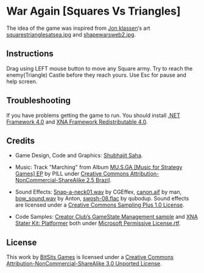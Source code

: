 War Again [Squares Vs Triangles]
===
The idea of the game was inspired from [Jon klassen](http://www.burstofbeaden.com/)‘s art [squarestrianglesatsea.jpg](http://www.burstofbeaden.com/squarestrianglesatsea.jpg) and [shapewarsweb2.jpg](http://www.burstofbeaden.com/shapewarsweb2.jpg).


Instructions
---
Drag using LEFT mouse button to move any Square army. Try to reach the enemy(Triangle) Castle before they reach yours. Use Esc for pause and help screen.


Troubleshooting
---
If you have problems getting the game to run. You should install [.NET Framework 4.0] and [XNA Framework Redistributable 4.0].


Credits
---
- Game Design, Code and Graphics: [Shubhajit Saha].

- Music: Track "Marching" from Album [MU.S.GA [Music for Strategy Games] EP](http://www.jamendo.com/en/album/12751) by PILL under [Creative Commons Attribution-NonCommercial-ShareAlike 2.5 Brazil].

- Sound Effects: [Snap-a-neck01.wav](http://www.freesound.org/samplesViewSingle.php?id=97783) by CGEffex, [canon.aif](http://www.freesound.org/samplesViewSingle.php?id=14615) by man, [bow_sound.wav](http://www.freesound.org/samplesViewSingle.php?id=54) by Anton, [swosh-08.flac](http://www.freesound.org/samplesViewSingle.php?id=59995) by qubodup. Sound effects are licensed under a [Creative Commons Sampling Plus 1.0 License].

- Code Samples: [Creator Club’s GameState Management sample] and [XNA Stater Kit: Platformer] both under [Microsoft Permissive License.rtf].


License
---
This work by [BitSits Games] is licensed under a [Creative Commons Attribution-NonCommercial-ShareAlike 3.0 Unported License].


[.NET Framework 4.0]:http://www.microsoft.com/en-in/download/details.aspx?id=17718
[XNA Framework Redistributable 4.0]:http://www.microsoft.com/en-in/download/details.aspx?id=20914

[.NET Framework 3.5 SP1]:http://www.microsoft.com/downloads/details.aspx?FamilyID=ab99342f-5d1a-413d-8319-81da479ab0d7
[XNA Framework Redistributable 3.1]:http://www.microsoft.com/downloads/details.aspx?FamilyID=53867a2a-e249-4560-8011-98eb3e799ef2
[Windows Installer 3.1]:http://www.microsoft.com/downloads/details.aspx?displaylang=en&FamilyID=889482fc-5f56-4a38-b838-de776fd4138c

[Creator Club’s GameState Management sample]:http://creators.xna.com/en-US/samples/gamestatemanagement
[XNA Stater Kit: Platformer]:http://msdn.microsoft.com/en-us/library/dd254918.aspx
[Microsoft Permissive License.rtf]:http://creators.xna.com/downloads/?id=15

[MIT License]:http://www.opensource.org/licenses/mit-license.php

[Creative Commons Sampling Plus 1.0 License]:http://creativecommons.org/licenses/sampling+/1.0/
[Creative Commons Attribution-Noncommercial-No Derivative Works 2.0 Generic France]:http://creativecommons.org/licenses/by-nc-nd/2.0/fr/
[Creative Commons Attribution-Noncommercial-No Derivative Works 2.0 Generic]:http://creativecommons.org/licenses/by-nc/2.0/
[Creative Commons Attribution – Noncommercial 2.0 France]:http://creativecommons.org/licenses/by-nc/2.0/fr/
[Creative Commons Attribution-Noncommercial-Share Alike 2.1 Japan]:http://creativecommons.org/licenses/by-nc-sa/2.1/jp/
[Creative Commons Attribution-NonCommercial-ShareAlike 2.5 Brazil]:http://creativecommons.org/licenses/by-nc-sa/2.5/br/
[Creative Commons Attribution-Noncommercial-No Derivative Works 3.0 Unported License]:http://creativecommons.org/licenses/by-nc-nd/3.0/
[Creative Commons Attribution-NonCommercial-ShareAlike 3.0 Unported License]:http://creativecommons.org/licenses/by-nc-sa/3.0/
[Creative Commons Attribution-ShareAlike 3.0 Unported License]:http://creativecommons.org/licenses/by-sa/3.0/
[Creative Commons Attribution 3.0 Unported]:http://creativecommons.org/licenses/by/3.0/
[Creative Commons Attribution-Noncommercial-Share Alike 3.0 Unported License]:http://creativecommons.org/licenses/by-nc-sa/3.0/
[Creative Commons Attribution-NonCommercial-NoDerivs 3.0 Unported License]:http://creativecommons.org/licenses/by-nc-nd/3.0/

[Experimental Gameplay Project]:http://experimentalgameplay.com/

[BitSits Games]:http://bitsitsgames.com/
[Shubhajit Saha]:http://suvozit.com/
[Maya Agarwal]:http://maya8802.tumblr.com/
